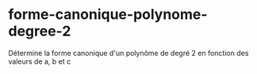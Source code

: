 # forme-canonique-polynome-degree-2
Détermine la forme canonique d'un polynôme de degré 2 en fonction des valeurs de a, b et c
